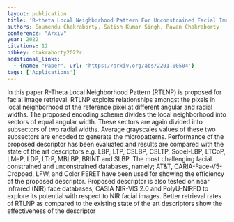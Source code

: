 ```yaml
---
layout: publication
title: 'R-theta Local Neighborhood Pattern For Unconstrained Facial Image Recognition And Retrieval'
authors: Soumendu Chakraborty, Satish Kumar Singh, Pavan Chakraborty
conference: "Arxiv"
year: 2022
citations: 12
bibkey: chakraborty2022r
additional_links:
  - {name: "Paper", url: 'https://arxiv.org/abs/2201.00504'}
tags: ['Applications']
---
```

In this paper R-Theta Local Neighborhood Pattern (RTLNP) is proposed for
facial image retrieval. RTLNP exploits relationships amongst the pixels in
local neighborhood of the reference pixel at different angular and radial
widths. The proposed encoding scheme divides the local neighborhood into
sectors of equal angular width. These sectors are again divided into subsectors
of two radial widths. Average grayscales values of these two subsectors are
encoded to generate the micropatterns. Performance of the proposed descriptor
has been evaluated and results are compared with the state of the art
descriptors e.g. LBP, LTP, CSLBP, CSLTP, Sobel-LBP, LTCoP, LMeP, LDP, LTrP,
MBLBP, BRINT and SLBP. The most challenging facial constrained and
unconstrained databases, namely; AT&T, CARIA-Face-V5-Cropped, LFW, and Color
FERET have been used for showing the efficiency of the proposed descriptor.
Proposed descriptor is also tested on near infrared (NIR) face databases; CASIA
NIR-VIS 2.0 and PolyU-NIRFD to explore its potential with respect to NIR facial
images. Better retrieval rates of RTLNP as compared to the existing state of
the art descriptors show the effectiveness of the descriptor
